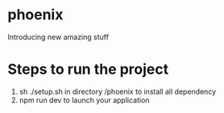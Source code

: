 # phoenix
Introducing new amazing stuff

# Steps to run the project 

1. sh ./setup.sh in directory /phoenix to install all dependency
2. npm run dev to launch your application

